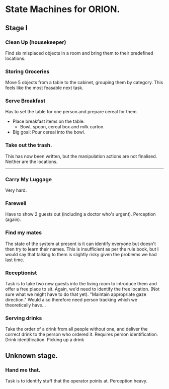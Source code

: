 # State Machines for ORION.

## Stage I

### Clean Up (housekeeper)

Find six misplaced objects in a room and bring them to their predefined locations.

### Storing Groceries

Move 5 objects from a table to the cabinet, grouping them by category.
This feels like the most feasable next task. 

### Serve Breakfast

Has to set the table for one person and prepare cereal for them. 
 - Place breakfast items on the table.
    - Bowl, spoon, cereal box and milk carton. 
 - Big goal: Pour cereal into the bowl.

### Take out the trash. 

This has now been written, but the manipulation actions are not finalised. Neither are the locations.



--------------------

### Carry My Luggage

Very hard.

### Farewell

Have to show 2 guests out (including a doctor who's urgent). 
Perception (again).

### Find my mates

The state of the system at present is it can identify everyone but doesn't then try to learn their names.
This is insufficient as per the rule book, but I would say that talking to them is slightly risky given the problems we had last time.

### Receptionist

Task is to take two new guests into the living room to introduce them and offer a free place to sit.
Again, we'd need to identify the free location. (Not sure what we might have to do that yet).
"Maintain appropriate gaze direction."
Would also therefore need person tracking which we theoretically have... 

### Serving drinks

Take the order of a drink from all people without one, and deliver the correct drink to the person who ordered it. 
Requires person identification.
Drink identification.
Picking up a drink

## Unknown stage.

### Hand me that.

Task is to identify stuff that the operator points at. 
Perception heavy.